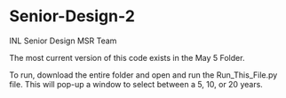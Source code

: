 # Senior-Design-2
INL Senior Design MSR Team

The most current version of this code exists in the May 5 Folder.

To run, download the entire folder and open and run the Run_This_File.py file. This will pop-up a window to select between a 5, 10, or 20 years.
